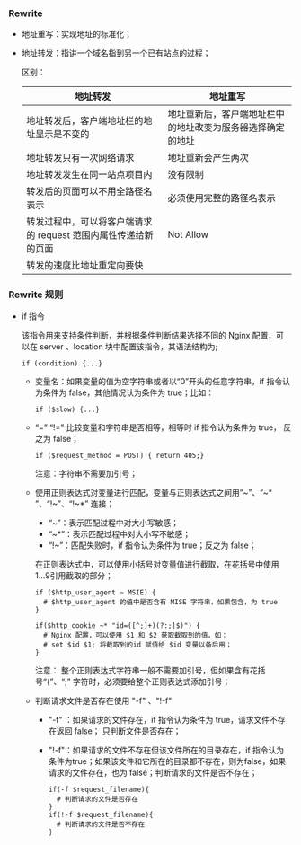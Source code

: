 ### Rewrite

- 地址重写：实现地址的标准化；

- 地址转发：指讲一个域名指到另一个已有站点的过程；

  区别：

  | 地址转发                                                     | 地址重写                                                   |
  | ------------------------------------------------------------ | ---------------------------------------------------------- |
  | 地址转发后，客户端地址栏的地址显示是不变的                   | 地址重新后，客户端地址栏中的地址改变为服务器选择确定的地址 |
  | 地址转发只有一次网络请求                                     | 地址重新会产生两次                                         |
  | 地址转发发生在同一站点项目内                                 | 没有限制                                                   |
  | 转发后的页面可以不用全路径名表示                             | 必须使用完整的路径名表示                                   |
  | 转发过程中，可以将客户端请求的 request 范围内属性传递给新的页面 | Not  Allow                                                 |
  | 转发的速度比地址重定向要快                                   |                                                            |

###  Rewrite 规则

- if 指令

  该指令用来支持条件判断，并根据条件判断结果选择不同的 Nginx 配置，可以在 server 、location 块中配置该指令，其语法结构为;

  ```nginx
  if (condition) {...}
  ```

  - 变量名：如果变量的值为空字符串或者以“0”开头的任意字符串，if 指令认为条件为 false，其他情况认为条件为 true；比如：

    ```nginx
    if ($slow) {...}
    ```

  - “=”  “!=” 比较变量和字符串是否相等，相等时 if 指令认为条件为 true， 反之为 false；

    ```nginx
    if ($request_method = POST) { return 405;}
    ```

    注意：字符串不需要加引号；
    
  - 使用正则表达式对变量进行匹配，变量与正则表达式之间用“~”、“~* ”、“!~”、“!~*”  连接；
  
    - “~”：表示匹配过程中对大小写敏感；
    - “~*”：表示匹配过程中对大小写不敏感；
    - “!~”：匹配失败时，if 指令认为条件为 true；反之为 false；
  
    在正则表达式中，可以使用小括号对变量值进行截取，在花括号中使用$1...$9引用截取的部分；
  
    ```NGINX
    if ($http_user_agent ~ MSIE) {
      # $http_user_agent 的值中是否含有 MISE 字符串，如果包含，为 true
    }
    
    if($http_cookie ~* "id=([^;]+)(?:;|$)") {
      # Nginx 配置，可以使用 $1 和 $2 获取截取到的值，如：
      # set $id $1; 将截取到的id 赋值给 $id 变量以备后用；
    }
    ```
  
    注意： 整个正则表达式字符串一般不需要加引号，但如果含有花括号“{”、“;”  字符时，必须要给整个正则表达式添加引号；
  
  - 判断请求文件是否存在使用 "-f" 、"!-f"
  
    - "-f" ：如果请求的文件存在，if 指令认为条件为 true，请求文件不存在返回 false； 只判断文件是否存在；
  
    - "!-f"：如果请求的文件不存在但该文件所在的目录存在，if 指令认为条件为true；如果该文件和它所在的目录都不存在，则为false，如果请求的文件存在，也为 false；判断请求的文件是否不存在；
  
      ```nginx
      if(-f $request_filename){
        # 判断请求的文件是否存在
      }
      if(!-f $request_filename){
        # 判断请求的文件是否不存在
      }
      ```
  
      
  
  